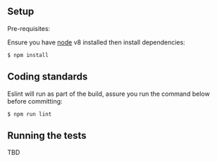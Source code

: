 ## Setup

Pre-requisites:

Ensure you have [node](https://nodejs.org/en/download/) v8 installed then install dependencies:

`$ npm install`

## Coding standards

Eslint will run as part of the build, assure you run the command below before committing:

`$ npm run lint`

## Running the tests

TBD
